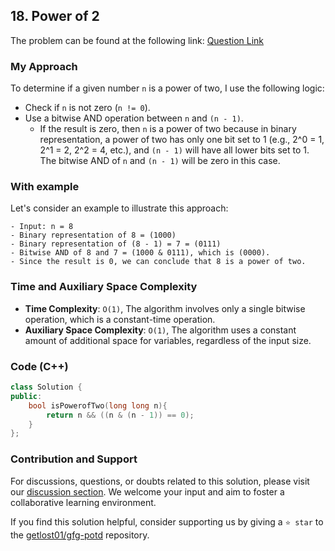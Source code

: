 ## 18. Power of 2

The problem can be found at the following link: [Question Link](https://practice.geeksforgeeks.org/problems/power-of-2-1587115620/1)

### My Approach

To determine if a given number `n` is a power of two, I use the following logic:

- Check if `n` is not zero (`n != 0`).
- Use a bitwise AND operation between `n` and `(n - 1)`. 
	- If the result is zero, then `n` is a power of two because in binary representation, a power of two has only one bit set to 1 (e.g., 2^0 = 1, 2^1 = 2, 2^2 = 4, etc.), and `(n - 1)` will have all lower bits set to 1. The bitwise AND of `n` and `(n - 1)` will be zero in this case.

### With example
Let's consider an example to illustrate this approach:

```
- Input: n = 8
- Binary representation of 8 = (1000)
- Binary representation of (8 - 1) = 7 = (0111)
- Bitwise AND of 8 and 7 = (1000 & 0111), which is (0000).
- Since the result is 0, we can conclude that 8 is a power of two.
```

### Time and Auxiliary Space Complexity

- **Time Complexity**: `O(1)`, The algorithm involves only a single bitwise operation, which is a constant-time operation.
- **Auxiliary Space Complexity**: `O(1)`, The algorithm uses a constant amount of additional space for variables, regardless of the input size.

### Code (C++)
```cpp
class Solution {
public:
    bool isPowerofTwo(long long n){
        return n && ((n & (n - 1)) == 0);
    }
};
```

### Contribution and Support

For discussions, questions, or doubts related to this solution, please visit our [discussion section](https://github.com/getlost01/gfg-potd/discussions). We welcome your input and aim to foster a collaborative learning environment.

If you find this solution helpful, consider supporting us by giving a `⭐ star` to the [getlost01/gfg-potd](https://github.com/getlost01/gfg-potd) repository.